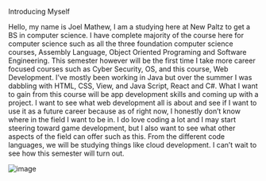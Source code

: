 Introducing Myself

Hello, my name is Joel Mathew, I am a studying here at New Paltz to get a BS in computer science. I have complete majority of the course here for computer science such as all the three foundation computer science courses, Assembly Language, Object Oriented Programing and Software Engineering. This semester however will be the first time I take more career focused courses such as Cyber Security, OS, and this course, Web Development. I’ve mostly been working in Java but over the summer I was dabbling with HTML, CSS, View, and Java Script, React and C#. 
What I want to gain from this course will be app development skills and coming up with a project. I want to see what web development all is about and see if I want to use it as a future career because as of right now, I honestly don’t know where in the field I want to be in. I do love coding a lot and I may start steering toward game development, but I also want to see what other aspects of the field can offer such as this. From the different code languages, we will be studying things like cloud development. I can’t wait to see how this semester will turn out.


![image](https://github.com/user-attachments/assets/3c67356c-e2ac-4912-8dd3-b895626d964a)

